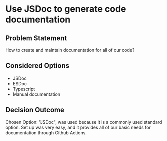 # Use JSDoc to generate code documentation

## Problem Statement

How to create and maintain documentation for all of our code?

## Considered Options

- JSDoc
- ESDoc
- Typescript
- Manual documentation

## Decision Outcome

Chosen Option: "JSDoc", was used because it is a commonly used standard option. Set up was very easy, and it provides all of our basic needs for documentation through Github Actions.
